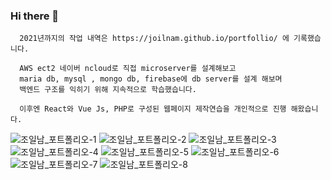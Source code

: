 ### Hi there 👋


      2021년까지의 작업 내역은 https://joilnam.github.io/portfollio/ 에 기록했습니다.
      
      AWS ect2 네이버 ncloud로 직접 microserver를 설계해보고
      maria db, mysql , mongo db, firebase에 db server를 설계 해보며
      백엔드 구조를 익히기 위해 지속적으로 학습했습니다.

      이후엔 React와 Vue Js, PHP로 구성된 웹페이지 제작연습을 개인적으로 진행 해왔습니다.

![조일남_포트폴리오-1](https://user-images.githubusercontent.com/79505221/167653750-ada1dcf1-4806-4783-bedc-c3495c50030b.png)
![조일남_포트폴리오-2](https://user-images.githubusercontent.com/79505221/167653769-fb5b177e-bc42-4c71-95f7-1422c055fe49.png)
![조일남_포트폴리오-3](https://user-images.githubusercontent.com/79505221/167653774-91471240-b6e4-44f9-b862-91c3160918c8.png)
![조일남_포트폴리오-4](https://user-images.githubusercontent.com/79505221/167653776-b02d5756-e195-4a8d-8fb4-358b0e4e0bd3.png)
![조일남_포트폴리오-5](https://user-images.githubusercontent.com/79505221/167653778-4fbd153d-7714-4f54-b82a-48c0e8a4cfb5.png)
![조일남_포트폴리오-6](https://user-images.githubusercontent.com/79505221/167653783-03c7ba1e-15e1-49f9-9b2e-7dbacb1dfe80.png)
![조일남_포트폴리오-7](https://user-images.githubusercontent.com/79505221/167653791-9e876dbb-84bc-49f1-afae-de0d4ce64de1.png)
![조일남_포트폴리오-8](https://user-images.githubusercontent.com/79505221/167653793-59446e51-ef61-4eca-a37c-cb8a91afe95f.png)

